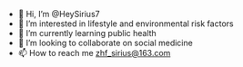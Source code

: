 - 👋 Hi, I’m @HeySirius7
- 👀 I’m interested in lifestyle and environmental risk factors
- 🌱 I’m currently learning public health
- 💞️ I’m looking to collaborate on social medicine
- 📫 How to reach me zhf_sirius@163.com

<!---
HeySirius7/HeySirius7 is a ✨ special ✨ repository because its `README.md` (this file) appears on your GitHub profile.
You can click the Preview link to take a look at your changes.
--->
